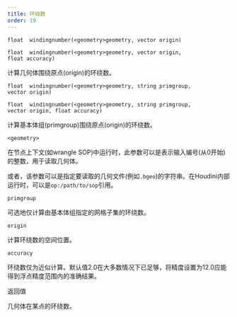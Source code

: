 ```yaml
---
title: 环绕数
order: 19
---
```


`float  windingnumber(<geometry>geometry, vector origin)`

`float  windingnumber(<geometry>geometry, vector origin, float accuracy)`

计算几何体围绕原点(origin)的环绕数。

`float  windingnumber(<geometry>geometry, string primgroup, vector origin)`

`float  windingnumber(<geometry>geometry, string primgroup, vector origin, float accuracy)`

计算基本体组(primgroup)围绕原点(origin)的环绕数。

`<geometry>`

在节点上下文(如wrangle SOP)中运行时，此参数可以是表示输入编号(从0开始)的整数，用于读取几何体。

或者，该参数可以是指定要读取的几何文件(例如`.bgeo`)的字符串。在Houdini内部运行时，可以是`op:/path/to/sop`引用。

`primgroup`

可选地仅计算由基本体组指定的网格子集的环绕数。

`origin`

计算环绕数的空间位置。

`accuracy`

环绕数仅为近似计算。默认值2.0在大多数情况下已足够，将精度设置为12.0应能得到浮点精度范围内的准确结果。

返回值

几何体在某点的环绕数。